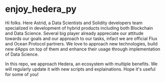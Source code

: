 # enjoy_hedera_py
Hi folks. Here Astrid, a Data Scientists and Solidity developers team specialized in development of hybrid products including both Blockchain and Data Science. Several big player already appreciate our attitude towards our goals and our approach to our tasks, infact we are official Flux and Ocean Protocol partners. We love to approach new technologies, build new dApps on top of them and enhance their usage through implementation of Data Science.

In this repo, we approach Hedera, an ecosystem with multiple benefits. We will regularly update it with new scripts and explainations. Hope it's useful for some of you!

